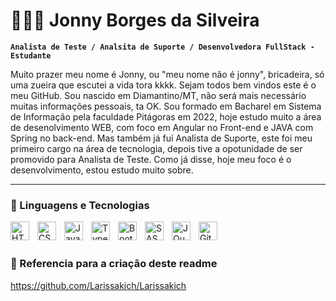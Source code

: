 # 👩🏻‍💻 Jonny Borges da Silveira

**`Analista de Teste / Analsita de Suporte / Desenvolvedora FullStack - Estudante`**

Muito prazer meu nome é Jonny, ou "meu nome não é jonny", bricadeira, só uma zueira que escutei a vida tora kkkk. Sejam todos bem vindos este é o meu GitHub. Sou nascido em Diamantino/MT, não será mais necessário muitas informações pessoais, ta OK. Sou formado em Bacharel em Sistema de Informação pela faculdade Pitágoras em 2022, hoje estudo muito a área de desenolvimento WEB, com foco em Angular no Front-end e JAVA com Spring no back-end. Mas também já fui Analista de Suporte, este foi meu primeiro cargo na área de tecnologia, depois tive a opotunidade de ser promovido para Analista de Teste. Como já disse, hoje meu foco é o desenvolvimento, estou estudo muito sobre.

---

### 🤖 Linguagens e Tecnologias

<img 
    align="left" 
    alt="HTML"
    title="HTML" 
    width="30px" 
    style="padding-right: 10px;" 
    src="https://cdn.jsdelivr.net/gh/devicons/devicon@latest/icons/html5/html5-original.svg" 
/>
<img 
    align="left" 
    alt="CSS" 
    title="CSS"
    width="30px" 
    style="padding-right: 10px;" 
    src="https://cdn.jsdelivr.net/gh/devicons/devicon@latest/icons/css3/css3-original.svg" 
/>
<img 
    align="left" 
    alt="JavaScript" 
    title="JavaScript"
    width="30px" 
    style="padding-right: 10px;" 
    src="https://cdn.jsdelivr.net/gh/devicons/devicon@latest/icons/javascript/javascript-original.svg" 
/>
<img 
    align="left" 
    alt="TypeScript"
    title="TypeScript" 
    width="30px" 
    style="padding-right: 10px;" 
    src="https://cdn.jsdelivr.net/gh/devicons/devicon@latest/icons/typescript/typescript-original.svg" 
/>
<img 
    align="left" 
    alt="Bootstrap"
    title="Bootstrap" 
    width="30px" 
    style="padding-right: 10px;" 
    src="https://cdn.jsdelivr.net/gh/devicons/devicon@latest/icons/bootstrap/bootstrap-original.svg" 
/>
<img 
    align="left" 
    alt="SASS" 
    title="SASS"
    width="30px" 
    style="padding-right: 10px;" 
    src="https://cdn.jsdelivr.net/gh/devicons/devicon@latest/icons/sass/sass-original.svg" 
/>
<img 
    align="left" 
    alt="JQuery" 
    title="JQuery"
    width="30px" 
    style="padding-right: 10px;" 
    src="https://cdn.jsdelivr.net/gh/devicons/devicon@latest/icons/jquery/jquery-original.svg" 
/>
<img 
    align="left" 
    alt="Git" 
    title="Git"
    width="30px" 
    style="padding-right: 10px;" 
    src="https://cdn.jsdelivr.net/gh/devicons/devicon@latest/icons/git/git-original.svg" 
/>
<br/>
<br/>
### 🤖 Referencia para a criação deste readme
https://github.com/Larissakich/Larissakich
</p>
